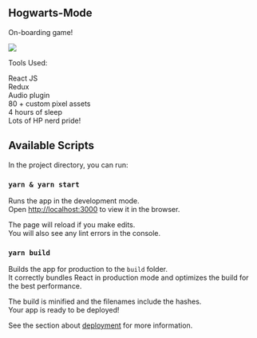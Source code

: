 
## Hogwarts-Mode

On-boarding game!

![](game.gif)


Tools Used:

React JS<br />
Redux<br />
Audio plugin<br />
80 + custom pixel assets<br />
4 hours of sleep<br />
Lots of HP nerd pride!<br />

## Available Scripts

In the project directory, you can run:

### `yarn & yarn start`

Runs the app in the development mode.<br />
Open [http://localhost:3000](http://localhost:3000) to view it in the browser.

The page will reload if you make edits.<br />
You will also see any lint errors in the console.

### `yarn build`

Builds the app for production to the `build` folder.<br />
It correctly bundles React in production mode and optimizes the build for the best performance.

The build is minified and the filenames include the hashes.<br />
Your app is ready to be deployed!

See the section about [deployment](https://facebook.github.io/create-react-app/docs/deployment) for more information.

